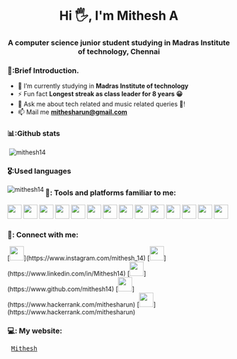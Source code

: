 <h1 align="center">Hi 🖐, I'm Mithesh A</h1>
<h3 align="center">A computer science junior student studying in Madras Institute of technology, Chennai</h3>


### 📝:Brief Introduction.
- 🔭 I’m currently studying in **Madras Institute of technology**
- ⚡ Fun fact **Longest streak as class leader for 8 years 😀**
- 💬 Ask me about tech related and music related queries 🤩!
- 📫 Mail me **mithesharun@gmail.com**


### 📊:Github stats
<p>&nbsp;<img align="center" src="https://github-readme-stats.vercel.app/api?username=mithesh14&show_icons=true&locale=en" alt="mithesh14" /></p>


### 🎖️:Used languages
<p><img align="left" src="https://github-readme-stats.vercel.app/api/top-langs?username=mithesh14&show_icons=true&locale=en&layout=compact" alt="mithesh14" /></p>

### 🦾: Tools and platforms familiar to me:
<p>
<img width=32 height=32 src="https://simpleicons.org/icons/visualstudiocode.svg"> <img width=32 height=32 src="https://simpleicons.org/icons/c.svg"> 
<img width=32 height=32 src="https://simpleicons.org/icons/cplusplus.svg"> <img width=32 height=32 src="https://simpleicons.org/icons/python.svg"> 
<img width=32 height=32 src="https://simpleicons.org/icons/java.svg"> <img width=32 height=32 src="https://simpleicons.org/icons/html5.svg"> 
<img width=32 height=32 src="https://simpleicons.org/icons/css3.svg"> <img width=32 height=32 src="https://simpleicons.org/icons/javascript.svg">
<img width=32 height=32 src="https://simpleicons.org/icons/kalilinux.svg"> <img width=32 height=32 src="https://simpleicons.org/icons/linux.svg"> 
<img width=32 height=32 src="https://simpleicons.org/icons/codechef.svg"> <img width=32 height=32 src="https://simpleicons.org/icons/hackerrank.svg">
<img width=32 height=32 src="https://simpleicons.org/icons/xampp.svg"> <img width=32 height=32 src="https://simpleicons.org/icons/mysql.svg"> </p>

### 🤟: Connect with me:
<p>
[<img width=32 height=32 src="https://simpleicons.org/icons/instagram.svg">](https://www.instagram.com/mithesh_14)
[<img width=32 height=32 src="https://simpleicons.org/icons/linkedin.svg">](https://www.linkedin.com/in/Mithesh14)
[<img width=32 height=32 src="https://simpleicons.org/icons/github.svg">](https://www.github.com/mithesh14)
[<img width=32 height=32 src="https://simpleicons.org/icons/hackerrank.svg">](https://www.hackerrank.com/mithesharun)
[<img width=32 height=32 src="https://simpleicons.org/icons/codechef.svg">](https://www.hackerrank.com/mithesharun)
</p>

### 💻: My website:
<p>
<pre>
 <a href="https://mithesh14.netlify.app/">Mithesh</a><br>
</pre>
</p>


